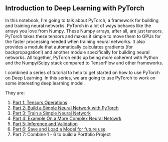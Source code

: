 ## Introduction to Deep Learning with PyTorch

In this notebook, I'm going to talk about PyTorch, a framework for building and training neural networks. PyTorch in a lot of ways behaves like the arrays you love from Numpy. These Numpy arrays, after all, are just tensors. PyTorch takes these tensors and makes it simple to move them to GPUs for the faster processing needed when training neural networks. It also provides a module that automatically calculates gradients (for backpropagation!) and another module specifically for building neural networks. All together, PyTorch ends up being more coherent with Python and the Numpy/Scipy stack compared to TensorFlow and other frameworks.

I combined a series of tutorial to help to get started on how to use PyTorch on Deep Learning. In this series, we are going to use PyTorch to work on some interesting deep learning model. 

They are: 
1. [Part 1: Tensors Operations](https://github.com/KarenJF/DataScience/blob/master/Portfolio/DeepLearning/PyTorch/Part%201.%20Tensors%20Operations.ipynb)
2. [Part 2: Build a Simple Neural Network with PyTorch](https://github.com/KarenJF/DataScience/blob/master/Portfolio/DeepLearning/PyTorch/Part%202.%20Simple%20Neural%20Network%20with%20PyTorch.ipynb)
3. [Part 3: Train a Simple Neural Network](https://github.com/KarenJF/DataScience/blob/master/Portfolio/DeepLearning/PyTorch/Part%203.%20Train%20a%20Simple%20Neural%20Network.ipynb)
4. [Part 4: Example On a More Complex Neural Netowrk](https://github.com/KarenJF/DataScience/blob/master/Portfolio/DeepLearning/PyTorch/Part%204.%20A%20Slightly%20More%20Complex%20Neural%20Model%20-%20Fashion-MNIST%20Data.ipynb) 
5. [Part 5: Inference and Validation](https://github.com/KarenJF/DataScience/blob/master/Portfolio/DeepLearning/PyTorch/Part%205.%20Inference%20and%20Validation.ipynb)
6. [Part 6: Save and Load a Model for future use](https://github.com/KarenJF/DataScience/blob/master/Portfolio/DeepLearning/PyTorch/Part%206.%20Save%20and%20Load%20a%20Model.ipynb)
7. Part 7: Combine 1 - 6 to build a Portfolio Project 
